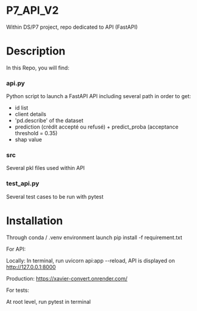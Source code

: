 # P7_API_V2

Within DS/P7 project, repo dedicated to API (FastAPI)

# Description

In this Repo, you will find:

### api.py ###

Python script to launch a FastAPI API including several path in order to get:

- id list
- client details
- 'pd.describe' of the dataset
- prediction (crédit accepté ou refusé) + predict_proba (acceptance threshold = 0.35)
- shap value

### src ###

Several pkl files used within API 

### test_api.py ###

Several test cases to be run with pytest


# Installation

Through conda / .venv environment launch pip install -f requirement.txt

For API:

Locally:
In terminal, run uvicorn api:app --reload, API is displayed on http://127.0.0.1:8000

Production: https://xavier-convert.onrender.com/

For tests:

At root level, run pytest in terminal


